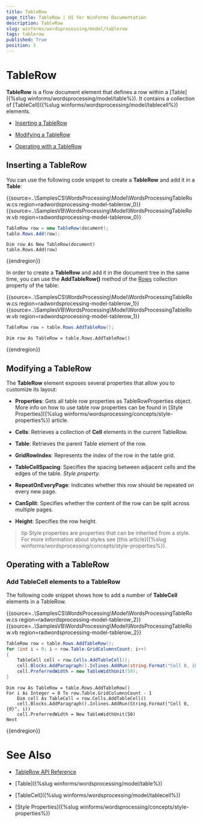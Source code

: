 ```yaml
---
title: TableRow
page_title: TableRow | UI for WinForms Documentation
description: TableRow
slug: winforms/wordsprocessing/model/tablerow
tags: tablerow
published: True
position: 5
---
```


# TableRow

__TableRow__ is a flow document element that defines a row within a [Table]({%slug winforms/wordsprocessing/model/table%}). It contains a collection of [TableCell]({%slug winforms/wordsprocessing/model/tablecell%}) elements.

* [Inserting a TableRow](#inserting-a-tablerow)

* [Modifying a TableRow](#modifying-a-tablerow)

* [Operating with a TableRow](#operating-with-a-tablerow)

## Inserting a TableRow

You can use the following code snippet to create a __TableRow__ and add it in a __Table__:

{{source=..\SamplesCS\WordsProcessing\Model\WordsProcessingTableRow.cs region=radwordsprocessing-model-tablerow_0}} 
{{source=..\SamplesVB\WordsProcessing\Model\WordsProcessingTableRow.vb region=radwordsprocessing-model-tablerow_0}} 

````C#
TableRow row = new TableRow(document);
table.Rows.Add(row);

````
````VB.NET
Dim row As New TableRow(document)
table.Rows.Add(row)

````

{{endregion}} 

In order to create a __TableRow__ and add it in the document tree in the same time, you can use the __AddTableRow()__ method of the [Rows](http://www.telerik.com/help/winforms/p_telerik_windows_documents_flow_model_table_rows.html)
 collection property of the table:

{{source=..\SamplesCS\WordsProcessing\Model\WordsProcessingTableRow.cs region=radwordsprocessing-model-tablerow_1}} 
{{source=..\SamplesVB\WordsProcessing\Model\WordsProcessingTableRow.vb region=radwordsprocessing-model-tablerow_1}} 

````C#
TableRow row = table.Rows.AddTableRow();

````
````VB.NET
Dim row As TableRow = table.Rows.AddTableRow()

````

{{endregion}} 

## Modifying a TableRow

The __TableRow__ element exposes several properties that allow you to customize its layout:
        

* __Properties__: Gets all table row properties as TableRowProperties object. More info on how to use table row properties can be found in [Style Properties]({%slug winforms/wordsprocessing/concepts/style-properties%}) article.

* __Cells__: Retrieves a collection of __Cell__ elements in the current TableRow.

* __Table__: Retrieves the parent Table element of the row.

* __GridRowIndex__: Represents the index of the row in the table grid.

* __TableCellSpacing__: Specifies the spacing between adjacent cells and the edges of the table. *Style property.*

* __RepeatOnEveryPage__: Indicates whether this row should be repeated on every new page.

* __CanSplit__: Specifies whether the content of the row can be split across multiple pages.

* __Height__: Specifies the row height.

>tip Style properties are properties that can be inherited from a style. For more information about styles see [this article]({%slug winforms/wordsprocessing/concepts/style-properties%}).
>


## Operating with a TableRow

### Add TableCell elements to a TableRow

The following code snippet shows how to add a number of __TableCell__ elements in a TableRow.

{{source=..\SamplesCS\WordsProcessing\Model\WordsProcessingTableRow.cs region=radwordsprocessing-model-tablerow_2}} 
{{source=..\SamplesVB\WordsProcessing\Model\WordsProcessingTableRow.vb region=radwordsprocessing-model-tablerow_2}} 

````C#
TableRow row = table.Rows.AddTableRow();
for (int i = 0; i < row.Table.GridColumnsCount; i++)
{
    TableCell cell = row.Cells.AddTableCell();
    cell.Blocks.AddParagraph().Inlines.AddRun(string.Format("Cell 0, {0}", i));
    cell.PreferredWidth = new TableWidthUnit(50);
}

````
````VB.NET
Dim row As TableRow = table.Rows.AddTableRow()
For i As Integer = 0 To row.Table.GridColumnsCount - 1
    Dim cell As TableCell = row.Cells.AddTableCell()
    cell.Blocks.AddParagraph().Inlines.AddRun(String.Format("Cell 0, {0}", i))
    cell.PreferredWidth = New TableWidthUnit(50)
Next

````

{{endregion}} 

# See Also

 * [TableRow API Reference](http://www.telerik.com/help/winforms/allmembers_t_telerik_windows_documents_flow_model_tablerow.html)

 * [Table]({%slug winforms/wordsprocessing/model/table%})

 * [TableCell]({%slug winforms/wordsprocessing/model/tablecell%})

 * [Style Properties]({%slug winforms/wordsprocessing/concepts/style-properties%})
